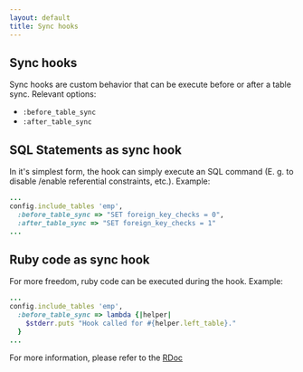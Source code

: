 ```yaml
---
layout: default
title: Sync hooks
---
```


Sync hooks
----------

Sync hooks are custom behavior that can be execute before or after a table sync.
Relevant options:

-   `:before_table_sync`
-   `:after_table_sync`

S&zwnj;Q&zwnj;L Statements as sync hook
---------------------------------------

In it's simplest form, the hook can simply execute an SQL command (E. g. to disable /enable referential constraints, etc.).
Example:

```ruby
...  
config.include_tables 'emp',
  :before_table_sync => "SET foreign_key_checks = 0",
  :after_table_sync => "SET foreign_key_checks = 1"
...   
```

Ruby code as sync hook
----------------------

For more freedom, ruby code can be executed during the hook.
Example:

```ruby
...  
config.include_tables 'emp',
  :before_table_sync => lambda {|helper| 
    $stderr.puts "Hook called for #{helper.left_table}."
  } 
...   
```

For more information, please refer to the [RDoc](http://rubyrep.rubyforge.org/classes/RR/Configuration.html)
